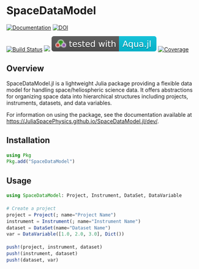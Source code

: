 # SpaceDataModel

[![Documentation](https://img.shields.io/badge/docs-dev-blue.svg)](https://JuliaSpacePhysics.github.io/SpaceDataModel.jl/dev/)
[![DOI](https://zenodo.org/badge/958430775.svg)](https://doi.org/10.5281/zenodo.15207556)

[![Build Status](https://github.com/JuliaSpacePhysics/SpaceDataModel.jl/actions/workflows/CI.yml/badge.svg?branch=main)](https://github.com/JuliaSpacePhysics/SpaceDataModel.jl/actions/workflows/CI.yml?query=branch%3Amain)
[![](https://img.shields.io/badge/%F0%9F%9B%A9%EF%B8%8F_tested_with-JET.jl-233f9a)](https://github.com/aviatesk/JET.jl)
[![Aqua QA](https://raw.githubusercontent.com/JuliaTesting/Aqua.jl/master/badge.svg)](https://github.com/JuliaTesting/Aqua.jl)
[![Coverage](https://codecov.io/gh/JuliaSpacePhysics/SpaceDataModel.jl/branch/main/graph/badge.svg)](https://codecov.io/gh/JuliaSpacePhysics/SpaceDataModel.jl)

## Overview

SpaceDataModel.jl is a lightweight Julia package providing a flexible data model for handling space/heliospheric science data. It offers abstractions for organizing space data into hierarchical structures including projects, instruments, datasets, and data variables.

For information on using the package, see the documentation available at https://JuliaSpacePhysics.github.io/SpaceDataModel.jl/dev/.

## Installation

```julia
using Pkg
Pkg.add("SpaceDataModel")
```

## Usage

```julia
using SpaceDataModel: Project, Instrument, DataSet, DataVariable

# Create a project
project = Project(; name="Project Name")
instrument = Instrument(; name="Instrument Name")
dataset = DataSet(name="Dataset Name")
var = DataVariable([1.0, 2.0, 3.0], Dict())

push!(project, instrument, dataset)
push!(instrument, dataset)
push!(dataset, var)
```
